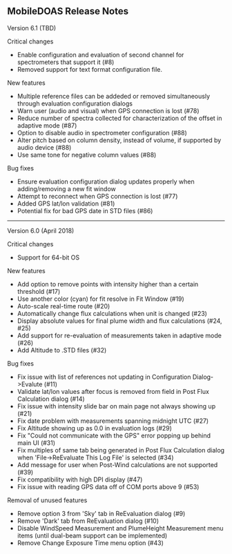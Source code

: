 MobileDOAS Release Notes
-----------------------------------------------------
Version 6.1 (TBD)

Critical changes
* Enable configuration and evaluation of second channel for spectrometers that support it (#8)
* Removed support for text format configuration file.

New features
* Multiple reference files can be addeded or removed simultaneously through evaluation configuration dialogs
* Warn user (audio and visual) when GPS connection is lost (#78)
* Reduce number of spectra collected for characterization of the offset in adaptive mode (#87)
* Option to disable audio in spectrometer configuration (#88)
* Alter pitch based on column density, instead of volume, if supported by audio device (#88)
* Use same tone for negative column values (#88)

Bug fixes
* Ensure evaluation configuration dialog updates properly when adding/removing a new fit window
* Attempt to reconnect when GPS connection is lost (#77)
* Added GPS lat/lon validation (#81)
* Potential fix for bad GPS date in STD files (#86)

-----------------------------------------------------
Version 6.0 (April 2018)

Critical changes
* Support for 64-bit OS

New features
* Add option to remove points with intensity higher than a certain threshold (#17)
* Use another color (cyan) for fit resolve in Fit Window (#19)
* Auto-scale real-time route (#20)
* Automatically change flux calculations when unit is changed (#23)
* Display absolute values for final plume width and flux calculations (#24, #25)
* Add support for re-evaluation of measurements taken in adaptive mode (#26)
* Add Altitude to .STD files (#32)

Bug fixes
* Fix issue with list of references not updating in Configuration Dialog->Evalute (#11)
* Validate lat/lon values after focus is removed from field in Post Flux Calculation dialog (#14)
* Fix issue with intensity slide bar on main page not always showing up (#21)
* Fix date problem with measurements spanning midnight UTC (#27)
* Fix Altitude showing up as 0.0 in evaluation logs (#29)
* Fix "Could not communicate with the GPS" error popping up behind main UI (#31)
* Fix multiples of same tab being generated in Post Flux Calculation dialog when 'File->ReEvaluate This Log File' is selected (#34)
* Add message for user when Post-Wind calculations are not supported (#39)
* Fix compatibility with high DPI display (#47)
* Fix issue with reading GPS data off of COM ports above 9 (#53)

Removal of unused features
* Remove option 3 from 'Sky' tab in ReEvaluation dialog (#9)
* Remove 'Dark' tab from ReEvaluation dialog (#10)
* Disable WindSpeed Measurement and PlumeHeight Measurement menu items (until dual-beam support can be implemented)
* Remove Change Exposure Time menu option (#43)
